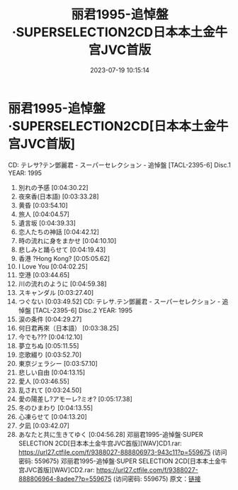 ﻿---
title: 丽君1995-追悼盤·SUPERSELECTION2CD日本本土金牛宫JVC首版
date: 2023-07-19 10:15:14
categories: WAV车载音乐、镜像
tags: 华语中文
---
# 丽君1995-追悼盤·SUPERSELECTION2CD[日本本土金牛宫JVC首版]

CD: テレサ?テン鄧麗君 - スーパーセレクション - 追悼盤
[TACL-2395-6] Disc.1
YEAR: 1995
01. 別れの予感 [0:04:30.22]
02. 夜來香(日本語) [0:03:33.28]
03. 黄昏 [0:03:54.10]
04. 旅人 [0:04:04.57]
05. 遺言坂 [0:04:39.33]
06. 恋人たちの神話 [0:04:42.12]
07. 時の流れに身をまかせ [0:04:10.10]
08. 悲しみと踊らせて [0:04:19.43]
09. 香港 ?Hong Kong? [0:05:05.62]
10. I Love You [0:04:02.25]
11. 空港 [0:03:44.65]
12. 川の流れのように [0:04:59.38]
13. スキャンダル [0:03:27.40]
14. つぐない [0:03:49.52]
CD: テレサ.テン鄧麗君 - スーパーセレクション - 追悼盤 [TACL-2395-6] Disc.2
YEAR: 1995
01. 涙の条件 [0:04:29.27]
02. 何日君再來（日本語） [0:03:38.25]
03. 今でも??? [0:04:12.10]
04. 夢立ちぬ [0:05:11.55]
05. 恋歌綴り [0:03:52.70]
06. 東京ジェラシー [0:03:57.10]
07. 悲しい自由 [0:04:13.15]
08. 愛人 [0:03:46.55]
09. 乱されて [0:03:24.50]
10. 愛の陽差し?アモーレ?ミオ? [0:05:17.38]
11. 冬のひまわり [0:04:13.55]
12. 心凍らせて [0:04:13.20]
13. 夕凪 [0:03:42.07]
14. あなたと共に生きてゆく [0:04:56.28]
邓丽君1995-追悼盤·SUPER SELECTION 2CD[日本本土金牛宫JVC首版][WAV]CD1.rar:
https://url27.ctfile.com/f/9388027-888806973-943c11?p=559675
(访问密码: 559675)
邓丽君1995-追悼盤·SUPER SELECTION 2CD[日本本土金牛宫JVC首版][WAV]CD2.rar:
https://url27.ctfile.com/f/9388027-888806964-8adee7?p=559675
(访问密码: 559675)
原文：[链接](https://blog.sina.com.cn/s/blog_1647c7e76010312r3.html)